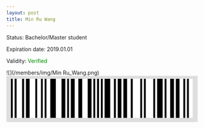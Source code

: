 ```yaml
---
layout: post
title: Min Ru Wang
---
```


Status: Bachelor/Master student

Expiration date: 2019.01.01

Validity: <font color="green"> Verified</font> 

![](/members/img/Min Ru_Wang.png)
![](/members/img/bar.png)

